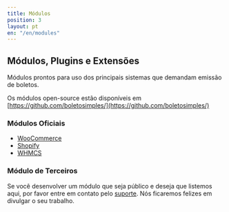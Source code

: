```yaml
---
title: Módulos
position: 3
layout: pt
en: "/en/modules"
---
```


## Módulos, Plugins e Extensões

Módulos prontos para uso dos principais sistemas que demandam emissão de boletos.

Os módulos open-source estão disponíveis em [https://github.com/boletosimples/](https://github.com/boletosimples/)

### Módulos Oficiais

*   [WooCommerce](/modules/woocommerce)
*   [Shopify](/modules/shopify)
*   [WHMCS](/modules/whmcs)

### Módulo de Terceiros

Se você desenvolver um módulo que seja público e deseja que listemos aqui, por favor entre em contato pelo [suporte](http://suporte.boletosimples.com.br). Nós ficaremos felizes em divulgar o seu trabalho.
